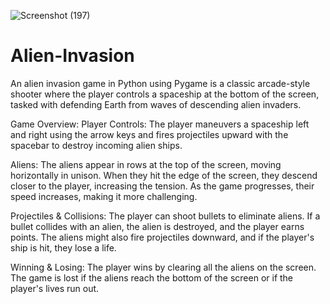 
![Screenshot (197)](https://github.com/user-attachments/assets/7933f67f-730d-4d76-ad65-e6a3232796e4)

# Alien-Invasion

An alien invasion game in Python using Pygame is a classic arcade-style shooter where the player controls a spaceship at the bottom of the screen, tasked with defending Earth from waves of descending alien invaders.

Game Overview:
Player Controls:
The player maneuvers a spaceship left and right using the arrow keys and fires projectiles upward with the spacebar to destroy incoming alien ships.

Aliens:
The aliens appear in rows at the top of the screen, moving horizontally in unison. When they hit the edge of the screen, they descend closer to the player, increasing the tension. As the game progresses, their speed increases, making it more challenging.

Projectiles & Collisions:
The player can shoot bullets to eliminate aliens. If a bullet collides with an alien, the alien is destroyed, and the player earns points. The aliens might also fire projectiles downward, and if the player's ship is hit, they lose a life.

Winning & Losing:
The player wins by clearing all the aliens on the screen. The game is lost if the aliens reach the bottom of the screen or if the player's lives run out.
